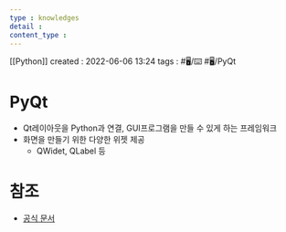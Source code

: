 ```yaml
---
type : knowledges
detail : 
content_type :
---
```


[[Python]]
created : 2022-06-06 13:24
tags : #🖥️/⌨️ #🖥️/PyQt

# PyQt
- Qt레이아웃을 Python과 연결, GUI프로그램을 만들 수 있게 하는 프레임워크
- 화면을 만들기 위한 다양한 위젯 제공
	- QWidet, QLabel 등

# 참조
- [공식 문서](https://doc.qt.io/qt.html#qtforpython)
